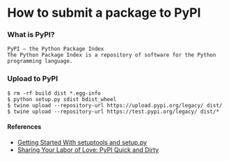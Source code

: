 How to submit a package to PyPI
========

### What is PyPI?
```
PyPI — the Python Package Index
The Python Package Index is a repository of software for the Python programming language.
```

### Upload to PyPI
```
$ rm -rf build dist *.egg-info 
$ python setup.py sdist bdist_wheel
$ twine upload --repository-url https://upload.pypi.org/legacy/ dist/
$ twine upload --repository-url https://test.pypi.org/legacy/ dist/*
```

#### References
* [Getting Started With setuptools and setup.py](https://pythonhosted.org/an_example_pypi_project/setuptools.html)
* [Sharing Your Labor of Love: PyPI Quick and Dirty](https://hynek.me/articles/sharing-your-labor-of-love-pypi-quick-and-dirty)
